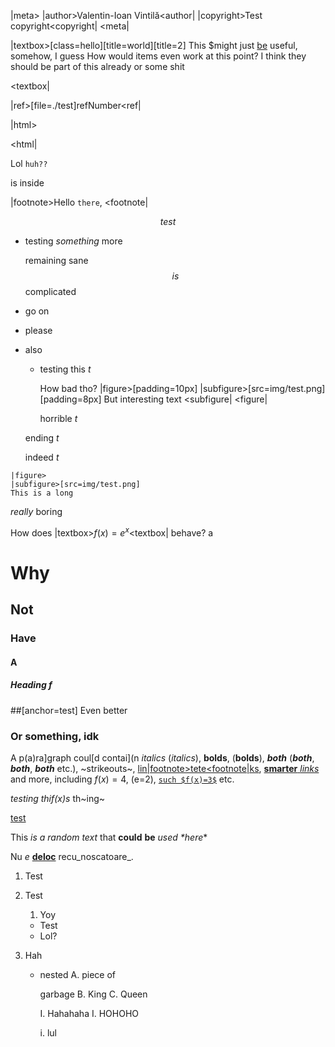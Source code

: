|meta>
|author>Valentin-Ioan Vintilă<author|
|copyright>Test copyright<copyright|
<meta|

|textbox>[class=hello][title=world][title=2]
This \$might just [be](hell.html) useful, somehow, I guess
How would items even work at this point? I think they should be part of this already or some shit

<textbox|

|ref>[file=./test]refNumber<ref|

|html><div class="hoho"></div><html|

Lol `huh??` <div class="hoho"></div>is inside

|footnote>Hello `there`, <footnote|

$$ test $$

- testing $something$ more

  remaining sane
  $$is$$
  complicated
- go on
- please

- also
  - testing
    this $t$

    How bad tho? |figure>[padding=10px]
|subfigure>[src=img/test.png][padding=8px]
But interesting text
<subfigure|
<figure|

    horrible $t$
   
  ending $t$

  indeed $t$

```[lang=txt]
|figure>
|subfigure>[src=img/test.png]
This is a long
```



$really$ boring

How does |textbox>$f(x)=e^x$<textbox| behave? a

# Why
## Not
### Have
#### A
##### Heading $f$
##[anchor=test] Even better
### Or something, idk

A p(a)ra]graph coul[d contai](n _italics_ (*italics*), **bolds**, (__bolds__), **_both_** (_**both**_, *__both__*, ***both*** etc.), ~strikeouts~, [lin|footnote>tete<footnote|ks](*goto*), [**smarter** _links_](~test~) and more, including $f(x)=4$, \(e=2\), [`such $f(x)=3$`](google.com) etc.

**testing* thi$f(x)$s* th~ing~

[test](./teste)

This *is* _a_ **random* text* that **could** __be__ _*used*_ _*here_*

Nu _e_ [**deloc**](google.com) recu_noscatoare_.

1. Test
2. Test
   1. Yoy
   
   - Test
   - Lol?
   
1. Hah
   - nested
     A. piece
        of

        garbage
     B. King
     C. Queen
     
     I. Hahahaha
     I. HOHOHO
     
     i. lul